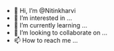 - 👋 Hi, I’m @Nitinkharvi
- 👀 I’m interested in ...
- 🌱 I’m currently learning ...
- 💞️ I’m looking to collaborate on ...
- 📫 How to reach me ...

<!---
Nitinkharvi/Nitinkharvi is a ✨ special ✨ repository because its `README.md` (this file) appears on your GitHub profile.
You can click the Preview link to take a look at your changes.
--->

